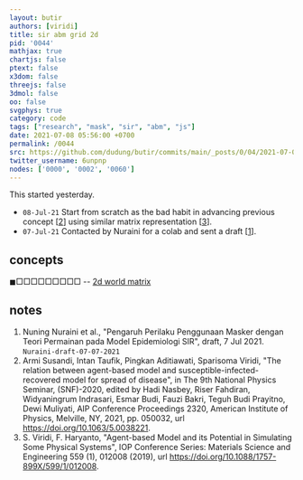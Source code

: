 ```yaml
---
layout: butir
authors: [viridi]
title: sir abm grid 2d
pid: '0044'
mathjax: true
chartjs: false
ptext: false
x3dom: false
threejs: false
3dmol: false
oo: false
svgphys: true
category: code
tags: ["research", "mask", "sir", "abm", "js"]
date: 2021-07-08 05:56:00 +0700
permalink: /0044
src: https://github.com/dudung/butir/commits/main/_posts/0/04/2021-07-08-sir-abm-grid-2d.md
twitter_username: 6unpnp
nodes: ['0000', '0002', '0060']
---
```

This started yesterday.

+ `08-Jul-21` Start from scratch as the bad habit in advancing previous concept [[2](#r02)] using similar matrix representation [[3](#r03)].
+ `07-Jul-21` Contacted by Nuraini for a colab and sent a draft [[1](#r01)].


## concepts
$\blacksquare\Box\Box\Box\Box\Box\Box\Box\Box\Box$ -- [2d world matrix](0060)


## notes
1. <a name="r01"></a>Nuning Nuraini et al., "Pengaruh Perilaku Penggunaan Masker dengan Teori Permainan pada Model Epidemiologi SIR", draft, 7 Jul 2021. 
`Nuraini-draft-07-07-2021`
2. <a name="r02"></a>Armi Susandi, Intan Taufik, Pingkan Aditiawati, Sparisoma Viridi, "The relation between agent-based model and susceptible-infected-recovered model for spread of disease", in The 9th National Physics Seminar, (SNF)-2020, edited by Hadi Nasbey, Riser Fahdiran, Widyaningrum Indrasari, Esmar Budi, Fauzi Bakri, Teguh Budi Prayitno, Dewi Muliyati, AIP Conference Proceedings 2320, American Institute of Physics, Melville, NY, 2021, pp. 050032, url <https://doi.org/10.1063/5.0038221>.
3. <a name="r03"></a>S. Viridi, F. Haryanto, "Agent-based Model and its Potential in Simulating Some Physical Systems", IOP Conference Series: Materials Science and Engineering 559 (1), 012008 (2019), url <https://doi.org/10.1088/1757-899X/599/1/012008>.
